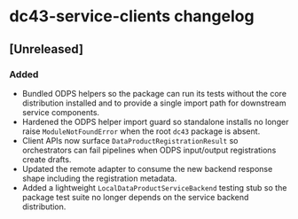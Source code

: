 # dc43-service-clients changelog

## [Unreleased]
### Added
- Bundled ODPS helpers so the package can run its tests without the core
  distribution installed and to provide a single import path for downstream
  service components.
- Hardened the ODPS helper import guard so standalone installs no longer raise
  ``ModuleNotFoundError`` when the root ``dc43`` package is absent.
- Client APIs now surface `DataProductRegistrationResult` so orchestrators can
  fail pipelines when ODPS input/output registrations create drafts.
- Updated the remote adapter to consume the new backend response shape including
  the registration metadata.
- Added a lightweight `LocalDataProductServiceBackend` testing stub so the
  package test suite no longer depends on the service backend distribution.
